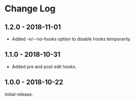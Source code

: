 # Change Log

## 1.2.0 - 2018-11-01
- Added -n/--no-hooks option to disable hooks temporarily.

## 1.1.0 - 2018-10-31
- Added pre and post edit hooks.

## 1.0.0 - 2018-10-22
Initial release.

